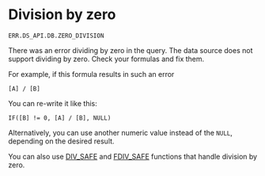 # Division by zero

`ERR.DS_API.DB.ZERO_DIVISION`

There was an error dividing by zero in the query.
The data source does not support dividing by zero.
Check your formulas and fix them.

For example, if this formula results in such an error
```
[A] / [B]
```

You can re-write it like this:

```
IF([B] != 0, [A] / [B], NULL)
```

Alternatively, you can use another numeric value instead of the `NULL`, depending on the desired result.

You can also use [DIV_SAFE](../../../datalens/function-ref/DIV_SAFE.md) and [FDIV_SAFE](../../../datalens/function-ref/FDIV_SAFE.md) functions that handle division by zero.
